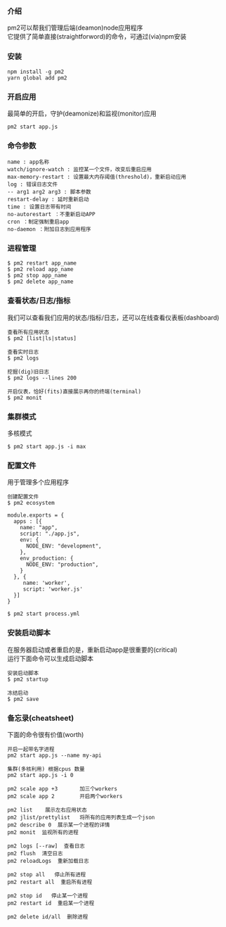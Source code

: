 
### 介绍
pm2可以帮我们管理后端(deamon)node应用程序  
它提供了简单直接(straightforword)的命令，可通过(via)npm安装

### 安装
~~~
npm install -g pm2
yarn global add pm2
~~~

### 开启应用
最简单的开启，守护(deamonize)和监视(monitor)应用
~~~
pm2 start app.js
~~~

### 命令参数
~~~
name : app名称  
watch/ignore-watch : 监控某一个文件，改变后重启应用   
max-memory-restart : 设置最大内存阈值(threshold)，重新启动应用  
log : 错误日志文件  
-- arg1 arg2 arg3 : 脚本参数  
restart-delay : 延时重新启动  
time : 设置日志带有时间  
no-autorestart ：不重新启动APP  
cron ：制定强制重启app  
no-daemon ：附加日志到应用程序
~~~

### 进程管理
~~~
$ pm2 restart app_name
$ pm2 reload app_name
$ pm2 stop app_name
$ pm2 delete app_name
~~~

### 查看状态/日志/指标
我们可以查看我们应用的状态/指标/日志，还可以在线查看仪表板(dashboard)
~~~
查看所有应用状态
$ pm2 [list|ls|status]

查看实时日志
$ pm2 logs

挖掘(dig)旧日志
$ pm2 logs --lines 200

开启仪表，恰好(fits)直接展示再你的终端(terminal)
$ pm2 monit

~~~

### 集群模式
多核模式
~~~
$ pm2 start app.js -i max
~~~

### 配置文件
用于管理多个应用程序
~~~
创建配置文件
$ pm2 ecosystem

module.exports = {
  apps : [{
    name: "app",
    script: "./app.js",
    env: {
      NODE_ENV: "development",
    },
    env_production: {
      NODE_ENV: "production",
    }
  }, {
     name: 'worker',
     script: 'worker.js'
  }]
}

$ pm2 start process.yml

~~~

### 安装启动脚本
在服务器启动或者重启的是，重新启动app是很重要的(critical)  
运行下面命令可以生成启动脚本
~~~
安装启动脚本
$ pm2 startup

冻结启动
$ pm2 save

~~~

### 备忘录(cheatsheet)
下面的命令很有价值(worth)
~~~
开启一起带名字进程
pm2 start app.js --name my-api 

集群(多核利用) 根据cpus 数量
pm2 start app.js -i 0       

pm2 scale app +3       加三个workers
pm2 scale app 2        开启两个workers

pm2 list    展示左右应用状态
pm2 jlist/prettylist   将所有的应用列表生成一个json
pm2 describe 0  展示某一个进程的详情
pm2 monit  监视所有的进程

pm2 logs [--raw]  查看日志
pm2 flush  清空日志
pm2 reloadLogs  重新加载日志

pm2 stop all   停止所有进程
pm2 restart all  重启所有进程

pm2 stop id   停止某一个进程
pm2 restart id  重启某一个进程

pm2 delete id/all  删除进程

~~~












